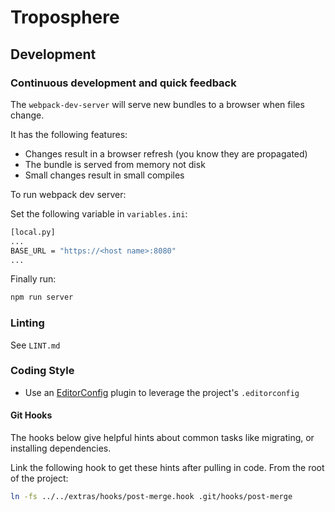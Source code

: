 Troposphere
===========
                                                        
## Development

### Continuous development and quick feedback

The `webpack-dev-server` will serve new bundles to a browser when files
change.

It has the following features:

- Changes result in a browser refresh (you know they are propagated)      
- The bundle is served from memory not disk
- Small changes result in small compiles

To run webpack dev server:

Set the following variable in `variables.ini`:
```bash
[local.py]
...
BASE_URL = "https://<host name>:8080"
...
```

Finally run:

```bash
npm run server
```

### Linting

See `LINT.md`

### Coding Style

- Use an [EditorConfig](http://editorconfig.org/) plugin to leverage the project's `.editorconfig`

#### Git Hooks
The hooks below give helpful hints about common tasks like migrating, or
installing dependencies.

Link the following hook to get these hints after pulling in code.
From the root of the project:
```bash
ln -fs ../../extras/hooks/post-merge.hook .git/hooks/post-merge
```
